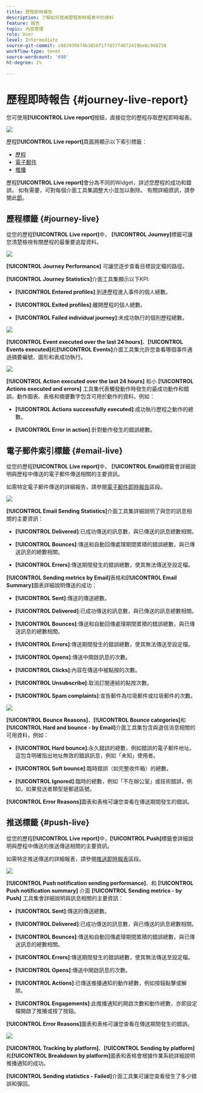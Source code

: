 ```yaml
---
title: 歷程即時報告
description: 了解如何使用歷程即時報表中的資料
feature: 報告
topic: 內容管理
role: User
level: Intermediate
source-git-commit: c883930674b3856f1f7857f4072419be8c9d8738
workflow-type: tm+mt
source-wordcount: '698'
ht-degree: 1%

---
```


# 歷程即時報告 {#journey-live-report}

您可使用&#x200B;**[!UICONTROL Live report]**&#x200B;按鈕，直接從您的歷程存取歷程即時報表。

![](../assets/report_1.png)

歷程&#x200B;**[!UICONTROL Live report]**&#x200B;頁面將顯示以下索引標籤：

* [歷程](#journey-live)
* [電子郵件](#email-live)
* [推播](#push-live)

歷程&#x200B;**[!UICONTROL Live report]**&#x200B;會分為不同的Widget，詳述您歷程的成功和錯誤。 如有需要，可對每個介面工具集調整大小並加以刪除。 有關詳細資訊，請參閱此[節](live-report.md#modify-dashboard)。

## 歷程標籤 {#journey-live}

從您的歷程&#x200B;**[!UICONTROL Live report]**&#x200B;中， **[!UICONTROL Journey]**&#x200B;標籤可讓您清楚檢視有關歷程的最重要追蹤資料。

![](../assets/report_journey_2.png)

**[!UICONTROL Journey Performance]** 可讓您逐步查看目標設定檔的路徑。

**[!UICONTROL Journey Statistics]**&#x200B;介面工具集顯示以下KPI:

* **[!UICONTROL Entered profiles]**:到達歷程進入事件的個人總數。

* **[!UICONTROL Exited profiles]**:離開歷程的個人總數。

* **[!UICONTROL Failed individual journey]**:未成功執行的個別歷程總數。

![](../assets/report_journey_3.png)

**[!UICONTROL Event executed over the last 24 hours]**、**[!UICONTROL Events executed]**&#x200B;和&#x200B;**[!UICONTROL Events]**&#x200B;介面工具集允許您查看哪個事件通過摘要編號、圖形和表成功執行。

![](../assets/report_journey_4.png)

**[!UICONTROL Action executed over the last 24 hours]** 和小 **[!UICONTROL Actions executed and errors]** 工具集代表觸發動作時發生的最成功動作和錯誤。動作圖表、表格和摘要數字包含可用於動作的資料，例如：

* **[!UICONTROL Actions successfully executed]**:成功執行歷程之動作的總數。

* **[!UICONTROL Error in action]**:針對動作發生的錯誤總數。

## 電子郵件索引標籤 {#email-live}

從您的歷程&#x200B;**[!UICONTROL Live report]**&#x200B;中， **[!UICONTROL Email]**&#x200B;標籤會詳細說明與歷程中傳送的電子郵件傳送相關的主要資訊。

如需特定電子郵件傳送的詳細報告，請參閱[電子郵件即時報告](email-live-report.md)區段。

![](../assets/report_email_1.png)

**[!UICONTROL Email Sending Statistics]**&#x200B;介面工具集詳細說明了與您的訊息相關的主要資訊：

* **[!UICONTROL Delivered]**:已成功傳送的訊息數，與已傳送的訊息總數相關。

* **[!UICONTROL Bounces]**:傳送和自動回傳處理期間累積的錯誤總數，與已傳送訊息的總數相關。

* **[!UICONTROL Errors]**:傳送期間發生的錯誤總數，使其無法傳送至設定檔。

**[!UICONTROL Sending metrics by Email]**&#x200B;表格和&#x200B;**[!UICONTROL Email Summary]**&#x200B;圖表詳細說明傳送的成功：

* **[!UICONTROL Sent]**:傳送的傳送總數。

* **[!UICONTROL Delivered]**:已成功傳送的訊息數，與已傳送的訊息總數相關。

* **[!UICONTROL Bounces]**:傳送和自動回傳處理期間累積的錯誤總數，與已傳送訊息的總數相關。

* **[!UICONTROL Errors]**:傳送期間發生的錯誤總數，使其無法傳送至設定檔。

* **[!UICONTROL Opens]**:傳送中開啟訊息的次數。

* **[!UICONTROL Clicks]**:內容在傳送中被點按的次數。

* **[!UICONTROL Unsubscribe]**:取消訂閱連結的點按次數。

* **[!UICONTROL Spam complaints]**:宣告郵件為垃圾郵件或垃圾郵件的次數。

![](../assets/report_email_2.png)

**[!UICONTROL Bounce Reasons]**、**[!UICONTROL Bounce categories]**&#x200B;和&#x200B;**[!UICONTROL Hard and bounce - by Email]**&#x200B;介面工具集包含與退信消息相關的可用資料，例如：

* **[!UICONTROL Hard bounce]**:永久錯誤的總數，例如錯誤的電子郵件地址。這包含明確指出地址無效的錯誤訊息，例如「未知」使用者。

* **[!UICONTROL Soft bounce]**:臨時錯誤（如完整收件箱）的總數。

* **[!UICONTROL Ignored]**:臨時的總數，例如「不在辦公室」或技術錯誤，例如，如果發送者類型是郵遞區號。

**[!UICONTROL Error Reasons]**&#x200B;圖表和表格可讓您查看在傳送期間發生的錯誤。

## 推送標籤 {#push-live}

從您的歷程&#x200B;**[!UICONTROL Live report]**&#x200B;中，**[!UICONTROL Push]**&#x200B;標籤會詳細說明與歷程中傳送的推送傳送相關的主要資訊。

如需特定推送傳送的詳細報表，請參閱[推送即時報表](push-live-report.md)區段。

![](../assets/report_push_1.png)

**[!UICONTROL Push notification sending performance]**、和 **[!UICONTROL Push notification summary]** 介面 **[!UICONTROL Sending metrics - by Push]** 工具集會詳細說明與訊息相關的主要資訊：

* **[!UICONTROL Sent]**:傳送的傳送總數。

* **[!UICONTROL Delivered]**:已成功傳送的訊息數，與已傳送的訊息總數相關。

* **[!UICONTROL Bounces]**:傳送和自動回傳處理期間累積的錯誤總數，與已傳送訊息的總數相關。

* **[!UICONTROL Errors]**:傳送期間發生的錯誤總數，使其無法傳送至設定檔。

* **[!UICONTROL Opens]**:傳送中開啟訊息的次數。

* **[!UICONTROL Actions]**:已傳送推播通知的動作總數，例如按鈕點擊或解除。

* **[!UICONTROL Engagements]**:此推播通知的開啟次數和動作總數，亦即設定檔開啟了推播或按了按鈕。

**[!UICONTROL Error Reasons]**&#x200B;圖表和表格可讓您查看在傳送期間發生的錯誤。

![](../assets/report_push_2.png)

**[!UICONTROL Tracking by platform]**、**[!UICONTROL Sending by platform]**&#x200B;和&#x200B;**[!UICONTROL Breakdown by platform]**&#x200B;圖表和表格會根據作業系統詳細說明推播通知的成功。

**[!UICONTROL Sending statistics - Failed]**&#x200B;介面工具集可讓您查看發生了多少錯誤和彈回。
